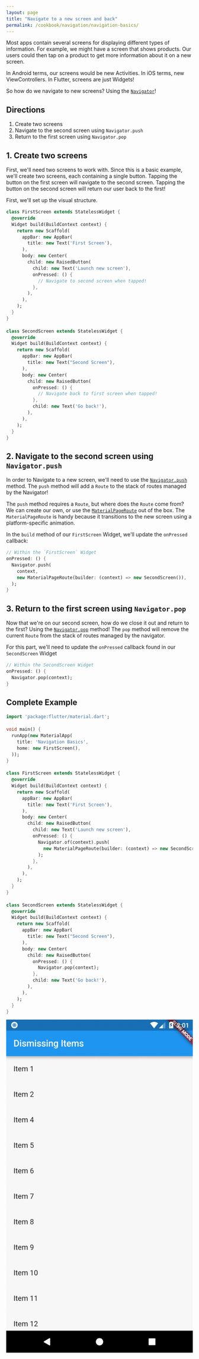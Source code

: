 ```yaml
---
layout: page
title: "Navigate to a new screen and back"
permalink: /cookbook/navigation/navigation-basics/
---
```


Most apps contain several screens for displaying different types of information. 
For example, we might have a screen that shows products. Our users could then
tap on a product to get more information about it on a new screen.

In Android terms, our screens would be new Activities. In iOS terms, new 
ViewControllers. In Flutter, screens are just Widgets!

So how do we navigate to new screens? Using the [`Navigator`](https://docs.flutter.io/flutter/widgets/Navigator-class.html)!

## Directions

  1. Create two screens
  2. Navigate to the second screen using `Navigator.push`
  3. Return to the first screen using `Navigator.pop`

## 1. Create two screens

First, we'll need two screens to work with. Since this is a basic example, we'll
create two screens, each containing a single button. Tapping the button on the 
first screen will navigate to the second screen. Tapping the button on the 
second screen will return our user back to the first!

First, we'll set up the visual structure.

```dart
class FirstScreen extends StatelessWidget {
  @override
  Widget build(BuildContext context) {
    return new Scaffold(
      appBar: new AppBar(
        title: new Text('First Screen'),
      ),
      body: new Center(
        child: new RaisedButton(
          child: new Text('Launch new screen'),
          onPressed: () {
            // Navigate to second screen when tapped!
          },
        ),
      ),
    );
  }
}

class SecondScreen extends StatelessWidget {
  @override
  Widget build(BuildContext context) {
    return new Scaffold(
      appBar: new AppBar(
        title: new Text("Second Screen"),
      ),
      body: new Center(
        child: new RaisedButton(
          onPressed: () {
            // Navigate back to first screen when tapped!
          },
          child: new Text('Go back!'),
        ),
      ),
    );
  }
}
```

## 2. Navigate to the second screen using `Navigator.push`

In order to Navigate to a new screen, we'll need to use the 
[`Navigator.push`](https://docs.flutter.io/flutter/widgets/Navigator/push.html) 
method. The `push` method will add a `Route` to the stack of routes managed by
the Navigator!

The `push` method requires a `Route`, but where does the `Route` come from? 
We can create our own, or use the [`MaterialPageRoute`](https://docs.flutter.io/flutter/material/MaterialPageRoute-class.html)
out of the box. The `MaterialPageRoute` is handy because it transitions to the 
new screen using a platform-specific animation. 

In the `build` method of our `FirstScreen` Widget, we'll update the `onPressed` 
callback:

```dart
// Within the `FirstScreen` Widget
onPressed: () {
  Navigator.push(
    context,
    new MaterialPageRoute(builder: (context) => new SecondScreen()),
  );
}
``` 

## 3. Return to the first screen using `Navigator.pop`

Now that we're on our second screen, how do we close it out and return to the 
first? Using the [`Navigator.pop`](https://docs.flutter.io/flutter/widgets/Navigator/pop.html)
method! The `pop` method will remove the current `Route` from the stack of 
routes managed by the navigator.

For this part, we'll need to update the `onPressed` callback found in our 
`SecondScreen` Widget

```dart
// Within the SecondScreen Widget
onPressed: () {
  Navigator.pop(context);
}
```    

## Complete Example

```dart
import 'package:flutter/material.dart';

void main() {
  runApp(new MaterialApp(
    title: 'Navigation Basics',
    home: new FirstScreen(),
  ));
}

class FirstScreen extends StatelessWidget {
  @override
  Widget build(BuildContext context) {
    return new Scaffold(
      appBar: new AppBar(
        title: new Text('First Screen'),
      ),
      body: new Center(
        child: new RaisedButton(
          child: new Text('Launch new screen'),
          onPressed: () {
            Navigator.of(context).push(
              new MaterialPageRoute(builder: (context) => new SecondScreen()),
            );
          },
        ),
      ),
    );
  }
}

class SecondScreen extends StatelessWidget {
  @override
  Widget build(BuildContext context) {
    return new Scaffold(
      appBar: new AppBar(
        title: new Text("Second Screen"),
      ),
      body: new Center(
        child: new RaisedButton(
          onPressed: () {
            Navigator.pop(context);
          },
          child: new Text('Go back!'),
        ),
      ),
    );
  }
}
```

![Navigation Basics Demo](/images/cookbook/navigation-basics.gif)
